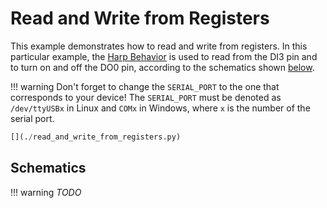 # Read and Write from Registers

This example demonstrates how to read and write from registers. In this particular example, the [Harp Behavior](https://harp-tech.org/api/Harp.Behavior.html) is used to read from the DI3 pin and to turn on and off the DO0 pin, according to the schematics shown [below](#schematics).

!!! warning
    Don't forget to change the `SERIAL_PORT` to the one that corresponds to your device! The `SERIAL_PORT` must be denoted as `/dev/ttyUSBx` in Linux and `COMx` in Windows, where `x` is the number of the serial port.

<!--codeinclude-->
```python
[](./read_and_write_from_registers.py)
```
<!--/codeinclude-->

## Schematics

!!! warning
    _TODO_
